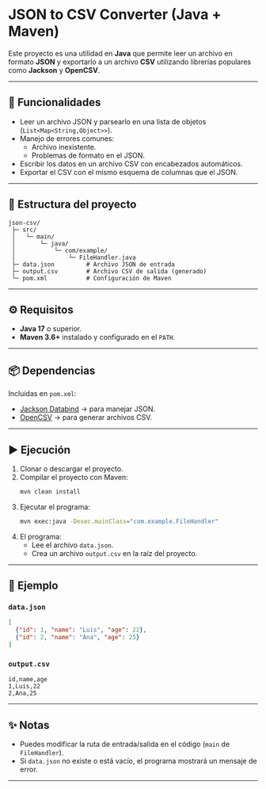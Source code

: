# JSON to CSV Converter (Java + Maven)

Este proyecto es una utilidad en **Java** que permite leer un archivo en formato **JSON** y exportarlo a un archivo **CSV** utilizando librerías populares como **Jackson** y **OpenCSV**.  

---

## 🚀 Funcionalidades
- Leer un archivo JSON y parsearlo en una lista de objetos (`List<Map<String,Object>>`).
- Manejo de errores comunes:
  - Archivo inexistente.
  - Problemas de formato en el JSON.
- Escribir los datos en un archivo CSV con encabezados automáticos.
- Exportar el CSV con el mismo esquema de columnas que el JSON.

---

## 📂 Estructura del proyecto
```
json-csv/
 ├─ src/
 │   └─ main/
 │       └─ java/
 │           └─ com/example/
 │               └─ FileHandler.java
 ├─ data.json         # Archivo JSON de entrada
 ├─ output.csv        # Archivo CSV de salida (generado)
 └─ pom.xml           # Configuración de Maven
```

---

## ⚙️ Requisitos
- **Java 17** o superior.
- **Maven 3.6+** instalado y configurado en el `PATH`.

---

## 📦 Dependencias
Incluidas en `pom.xml`:
- [Jackson Databind](https://github.com/FasterXML/jackson) → para manejar JSON.
- [OpenCSV](http://opencsv.sourceforge.net/) → para generar archivos CSV.

---

## ▶️ Ejecución
1. Clonar o descargar el proyecto.  
2. Compilar el proyecto con Maven:
   ```bash
   mvn clean install
   ```
3. Ejecutar el programa:
   ```bash
   mvn exec:java -Dexec.mainClass="com.example.FileHandler"
   ```
4. El programa:
   - Lee el archivo `data.json`.
   - Crea un archivo `output.csv` en la raíz del proyecto.  

---

## 📖 Ejemplo

### `data.json`
```json
[
  {"id": 1, "name": "Luis", "age": 22},
  {"id": 2, "name": "Ana", "age": 25}
]
```

### `output.csv`
```csv
id,name,age
1,Luis,22
2,Ana,25
```

---

## ✨ Notas
- Puedes modificar la ruta de entrada/salida en el código (`main` de `FileHandler`).
- Si `data.json` no existe o está vacío, el programa mostrará un mensaje de error.

---
